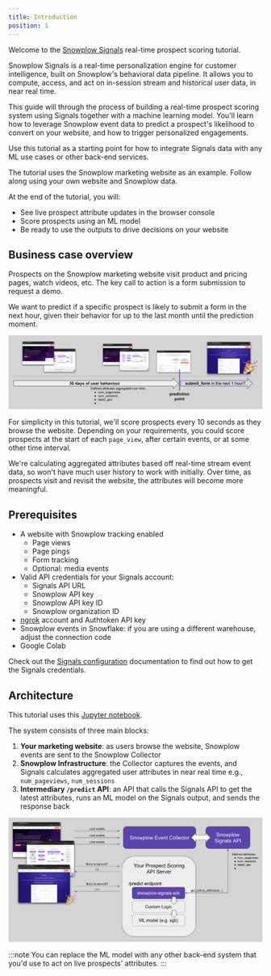 ```yaml
---
title: Introduction
position: 1
---
```


Welcome to the [Snowplow Signals](/docs/signals/) real-time prospect scoring tutorial.

Snowplow Signals is a real-time personalization engine for customer intelligence, built on Snowplow's behavioral data pipeline. It allows you to compute, access, and act on in-session stream and historical user data, in near real time.

This guide will through the process of building a real-time prospect scoring system using Signals together with a machine learning model. You'll learn how to leverage Snowplow event data to predict a prospect's likelihood to convert on your website, and how to trigger personalized engagements.

Use this tutorial as a starting point for how to integrate Signals data with any ML use cases or other back-end services.

The tutorial uses the Snowplow marketing website as an example. Follow along using your own website and Snowplow data.

At the end of the tutorial, you will:

* See live prospect attribute updates in the browser console
* Score prospects using an ML model
* Be ready to use the outputs to drive decisions on your website

## Business case overview

Prospects on the Snowplow marketing website visit product and pricing pages, watch videos, etc. The key call to action is a form submission to request a demo.

We want to predict if a specific prospect is likely to submit a form in the next hour, given their behavior for up to the last month until the prediction moment.

![](./screenshots/prediction-structure.png)

For simplicity in this tutorial, we'll score prospects every 10 seconds as they browse the website. Depending on your requirements, you could score prospects at the start of each `page_view`, after certain events, or at some other time interval.

We're calculating aggregated attributes based off real-time stream event data, so won't have much user history to work with initially. Over time, as prospects visit and revisit the website, the attributes will become more meaningful.

## Prerequisites

* A website with Snowplow tracking enabled
  * Page views
  * Page pings
  * Form tracking
  * Optional: media events
* Valid API credentials for your Signals account:
  * Signals API URL
  * Snowplow API key
  * Snowplow API key ID
  * Snowplow organization ID
* [ngrok](https://dashboard.ngrok.com/) account and Authtoken API key
* Snowplow events in Snowflake: if you are using a different warehouse, adjust the connection code
* Google Colab

Check out the [Signals configuration](/docs/signals/configuration) documentation to find out how to get the Signals credentials.

## Architecture

This tutorial uses this [Jupyter notebook](https://colab.research.google.com/github/snowplow-incubator/signals-notebooks/blob/main/web/web_prospect_scoring_end_to_end.ipynb).

The system consists of three main blocks:

1. **Your marketing website**: as users browse the website, Snowplow events are sent to the Snowplow Collector
2. **Snowplow Infrastructure**: the Collector captures the events, and Signals calculates aggregated user attributes in near real time e.g., `num_pageviews`, `num_sessions`
3. **Intermediary `/predict` API**:  an API that calls the Signals API to get the latest attributes, runs an ML model on the Signals output, and sends the response back

![](./screenshots/solution_overview.png)

:::note
You can replace the ML model with any other back-end system that you'd use to act on live prospects' attributes.
:::
